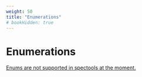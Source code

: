 ```yaml
---
weight: 50
title: "Enumerations"
# bookHidden: true
---
```

# Enumerations

[Enums are not supported in spectools at the moment.](https://github.com/theNorstroem/spectools/issues/1)
